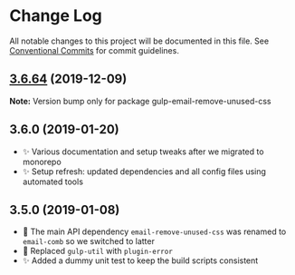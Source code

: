 # Change Log

All notable changes to this project will be documented in this file.
See [Conventional Commits](https://conventionalcommits.org) for commit guidelines.

## [3.6.64](https://gitlab.com/codsen/codsen/compare/gulp-email-remove-unused-css@3.6.63...gulp-email-remove-unused-css@3.6.64) (2019-12-09)

**Note:** Version bump only for package gulp-email-remove-unused-css





## 3.6.0 (2019-01-20)

- ✨ Various documentation and setup tweaks after we migrated to monorepo
- ✨ Setup refresh: updated dependencies and all config files using automated tools

## 3.5.0 (2019-01-08)

- 🔧 The main API dependency `email-remove-unused-css` was renamed to `email-comb` so we switched to latter
- 🔧 Replaced `gulp-util` with `plugin-error`
- ✨ Added a dummy unit test to keep the build scripts consistent
